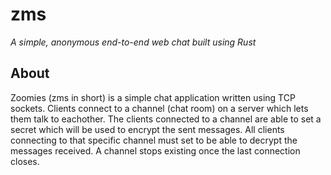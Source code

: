 # zms
*A simple, anonymous end-to-end web chat built using Rust*

## About
Zoomies (zms in short) is a simple chat application written using TCP sockets. Clients connect to a channel (chat room) on a server which lets them talk to eachother. The clients connected to a channel are able to set a secret which will be used to encrypt the sent messages. All clients connecting to that specific channel must set to be able to decrypt the messages received. A channel stops existing once the last connection closes.
